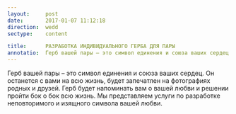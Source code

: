 ```yaml
---
layout:     post
date:       2017-01-07 11:12:18
direction:  wedd
sectype:    content

title:      РАЗРАБОТКА ИНДИВИДУАЛЬНОГО ГЕРБА ДЛЯ ПАРЫ               
annotatio:  Герб вашей пары – это символ единения и союза ваших сердец. Он останется с вами на всю жизнь, будет запечатлен на фотографиях родных и друзей. Герб будет напоминать вам о вашей любви и решении пройти бок о бок всю жизнь. Мы представляем услуги по разработке неповторимого и изящного символа вашей любви.   
---
```


Герб вашей пары – это символ единения и союза ваших сердец. Он останется с вами на всю жизнь, будет запечатлен на фотографиях родных и друзей. Герб будет напоминать вам о вашей любви и решении пройти бок о бок всю жизнь. Мы представляем услуги по разработке неповторимого и изящного символа вашей любви.